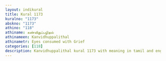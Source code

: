 ```yaml
---
layout: indikural
title: Kural 1173
kuralno: "1173"
abskno: "1173"
athino: "118"
athiname: கண்விதுப்பழிதல்
athinameen: Kanvidhuppalithal
athinametr: Eyes consumed with Grief
categories: [118]
description: Kanvidhuppalithal kural 1173 with meaning in tamil and english 
---
```


